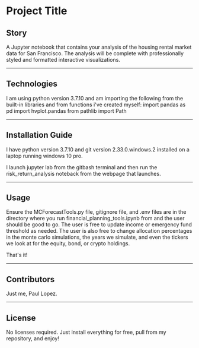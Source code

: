 # Project Title




## Story

A Jupyter notebook that contains your analysis of the housing rental market data for San Francisco. The analysis will be complete with professionally styled and formatted interactive visualizations.

---

## Technologies

I am using python version 3.7.10 and am importing the following from the built-in libraries and from functions i've created myself:
import pandas as pd
import hvplot.pandas
from pathlib import Path

---

## Installation Guide

I have python version 3.7.10 and git version 2.33.0.windows.2 installed on a laptop running windows 10 pro.

I launch jupyter lab from the gitbash terminal and then run the risk_return_analysis noteback from the 
webpage that launches.


---

## Usage

Ensure the MCForecastTools.py file, gitignore file, and .env files are in the directory where you run financial_planning_tools.ipynb
from and the user should be good to go.  The user is free to update income or emergency fund threshold as needed. The user is also
free to change allocation percentages in the monte carlo simulations, the years we simulate, and even the tickers we look at for the
equity, bond, or crypto holdings.

That's it!


---

## Contributors
Just me, Paul Lopez.


---

## License
No licenses required. Just install everything for free, pull from my repository, and enjoy!
